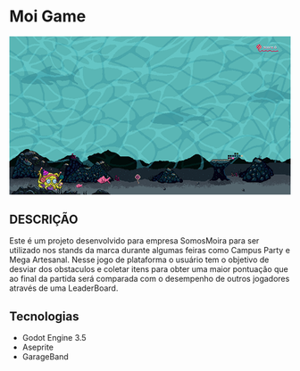 # Moi Game

![image](https://github.com/ricardiobraga/MoiGame/blob/main/assets/Moi.png) 

## DESCRIÇÃO
Este é um projeto desenvolvido para empresa SomosMoira para ser utilizado nos stands da marca durante algumas feiras como Campus Party e Mega Artesanal.
Nesse jogo de plataforma o usuário tem o objetivo de desviar dos obstaculos e coletar itens para obter uma maior pontuação que ao final da partida será comparada com o desempenho de outros jogadores através de uma LeaderBoard.

## Tecnologias
* Godot Engine 3.5
* Aseprite
* GarageBand






